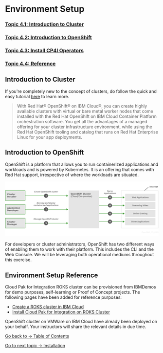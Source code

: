 # Environment Setup

### [Topic 4.1: Introduction to Cluster](README.md#introduction-to-cluster)
### [Topic 4.2: Introduction to OpenShift](README.md#introduction-to-openshift)
### [Topic 4.3: Install CP4I Operators](README.md#install-cp4i-operators)
### [Topic 4.4: Reference](README.md#reference)

## Introduction to Cluster

If you're completely new to the concept of clusters, do follow the quick and easy tutorial [here](https://cloud.ibm.com/docs/openshift?topic=openshift-openshift_tutorial) to learn more.
> With Red Hat® OpenShift® on IBM Cloud®, you can create highly available clusters with virtual or bare metal worker nodes that come installed with the Red Hat OpenShift on IBM Cloud Container Platform orchestration software. You get all the advantages of a managed offering for your cluster infrastructure environment, while using the Red Hat OpenShift tooling and catalog that runs on Red Hat Enterprise Linux for your app deployments.

## Introduction to OpenShift

OpenShift is a platform that allows you to run containerized applications and workloads and is powered by Kubernetes. 
It is an offering that comes with Red Hat support, irrespective of where the workloads are situated.

![Overview of OpenShift](img/openshift-overview.png)

For developers or cluster administrators, OpenShift has two different ways of enabling them to work with their platform.
This includes the CLI and the Web Console. We will be leveraging both operational mediums throughout this exercise.


## Environment Setup Reference

Cloud Pak for Integration ROKS cluster can be provisioned from IBMDemos for demo purposes, self-learning or Proof of Concept projects. The following pages have been added for reference purposes:

- [Create a ROKS cluster in IBM Cloud](Cluster-ROKS/README.md)
- [Install Cloud Pak for Integration on ROKS Cluster](CP4I-on-ROKS/README.md)

OpenShift cluster on VMWare on IBM Cloud have already been deployed on your behalf. Your instructors will share the 
relevant details in due time.

[Go back to -> Table of Contents](../README.md)

[Go to next topic -> Installation](../Installation/README.md)